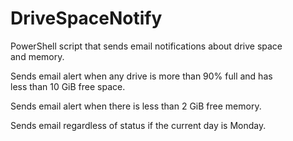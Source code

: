 # DriveSpaceNotify  
PowerShell script that sends email notifications about drive space  
and memory.  

Sends email alert when any drive is more than 90% full and has  
less than 10 GiB free space.  

Sends email alert when there is less than 2 GiB free memory.  

Sends email regardless of status if the current day is Monday.  
